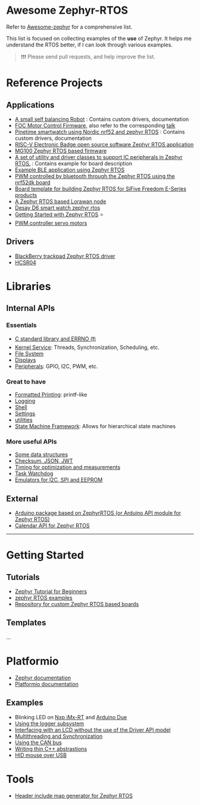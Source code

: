 # Awesome Zephyr-RTOS

Refer to [Awesome-zephyr](https://github.com/fkromer/awesome-zephyr) for a comprehensive list. 

This list is focused on collecting examples of the **use** of Zephyr. It helps me understand the RTOS better, if I can look through various examples. 

> ❗❗❗ Please send pull requests, and help improve the list.


# Reference Projects
## Applications
- [A small self balancing Robot](https://github.com/skalldri/project-wobble) : Contains custom drivers, documentation
- [FOC Motor Control Firmware](https://github.com/teslabs/spinner), also refer to the corresponding [talk](https://www.youtube.com/watch?v=9XKQqPuZh9w&t=1s)
- [Pinetime smartwatch using Nordic nrf52 and zephyr RTOS](https://github.com/najnesnaj/pinetime-zephyr) : Contains custom drivers, documentation
- [RISC-V Electronic Badge open source software Zephyr RTOS application](https://github.com/antmicro/riscv-badge-application) 
- [MG100 Zephyr RTOS based firmware](https://github.com/LairdCP/MG100_firmware)
- [A set of utility and driver classes to support IC peripherals in Zephyr RTOS.](https://github.com/theheraldproject/zephyr-devices) : Contains example for board description
- [Example BLE application using Zephyr RTOS](https://github.com/DonBraulio/zephyr_ble_example)
- [PWM controlled by bluetooth through the Zephyr RTOS using the nrf52dk board](https://github.com/Johan-Garrido/minimal_BT_PWM)
- [Board template for building Zephyr RTOS for SiFive Freedom E-Series products](https://github.com/sifive/zephyr-sifive-freedom-template)
- [A Zephyr RTOS based Lorawan node](https://github.com/fcgdam/zLorawan_Node)
- [Desay D6 smart watch zephyr rtos](https://github.com/najnesnaj/dsd6-zephyr)
- [Getting Started with Zephyr RTOS](https://github.com/bdcabreran/zephyr_RTOS_nucleo_l476rg) ⭐
- [PWM controller servo motors](https://github.com/octobotics/motor_control)

## Drivers
- [BlackBerry trackpad Zephyr RTOS driver](https://github.com/protobits/bbtrackpad_zephyr)
- [HCSR04](https://github.com/smeetsomaiya/zephyr-sensor-driver-plus-app/tree/master/drivers/sensor/hcsr04)


# Libraries
## Internal APIs
### Essentials
- [C standard library and ERRNO (❗)](https://docs.zephyrproject.org/latest/reference/libc/index.html)
- [Kernel Service](https://docs.zephyrproject.org/latest/reference/kernel/index.html): Threads, Synchronization, Scheduling, etc.
- [File System](https://docs.zephyrproject.org/latest/reference/file_system/index.html)
- [Displays](https://docs.zephyrproject.org/latest/reference/display/index.html)
- [Peripherals](https://docs.zephyrproject.org/latest/reference/peripherals/index.html): GPIO, I2C, PWM, etc.

### Great to have
- [Formatted Printing](https://docs.zephyrproject.org/latest/reference/misc/formatted_output.html): printf-like
- [Logging](https://docs.zephyrproject.org/latest/reference/logging/index.html)
- [Shell](https://docs.zephyrproject.org/latest/reference/shell/index.html)
- [Settings](https://docs.zephyrproject.org/latest/reference/settings/index.html)
- [utilities](https://docs.zephyrproject.org/latest/reference/util/index.html)
- [State Machine Framework](https://docs.zephyrproject.org/latest/guides/smf/index.html): Allows for hierarchical state machines

### More useful APIs
- [Some data structures](https://docs.zephyrproject.org/latest/reference/data_structures/index.html)
- [Checksum, JSON, JWT](https://docs.zephyrproject.org/latest/reference/misc/index.html)
- [Timing for optimization and measurements](https://docs.zephyrproject.org/latest/reference/timing_functions/index.html)
- [Task Watchdog](https://docs.zephyrproject.org/latest/reference/task_wdt/index.html)
- [Emulators for I2C, SPI and EEPROM](https://docs.zephyrproject.org/latest/guides/emulator/index.html#available-emulators)

## External
- [Arduino package based on ZephyrRTOS (or Arduino API module for Zephyr RTOS)](https://github.com/soburi/arduino-on-zephyr)
- [Calendar API for Zephyr RTOS](https://github.com/bpbradley/zcalendar)

---

# Getting Started
## Tutorials
- [Zephyr Tutorial for Beginners](https://github.com/maksimdrachov/zephyr-rtos-tutorial)
- [zephyr RTOS examples](https://github.com/ChunghanYi/zephyr-examples)
- [Repository for custom Zephyr RTOS based boards](https://github.com/LairdCP/zephyr_boards)

## Templates
...

# Platformio
- [Zephyr documentation](https://docs.zephyrproject.org/latest/guides/platformio/index.html)
- [Platformio documentation](https://docs.platformio.org/en/latest/frameworks/zephyr.html?utm_source=docs.zephyrproject.org)

## Examples
- Blinking LED on [Nxp iMx-RT](https://github.com/platformio/platform-nxpimxrt/tree/develop/examples/zephyr-blink) and [Arduino Due](https://github.com/platformio/platform-atmelsam/tree/master/examples/zephyr-blink)
- [Using the logger subsystem](https://github.com/platformio/platform-atmelsam/tree/master/examples/zephyr-subsys-logger)
- [Interfacing with an LCD without the use of the Driver API model](https://github.com/platformio/platform-atmelsam/tree/master/examples/zephyr-drivers-lcd-hd44780)
- [Multithreading and Synchronization](https://github.com/platformio/platform-nxpimxrt/tree/develop/examples/zephyr-synchronization)
- [Using the CAN bus](https://github.com/platformio/platform-ststm32/tree/develop/examples/zephyr-drivers-can)
- [Writing thin C++ abstrastions](https://github.com/platformio/platform-ststm32/blob/develop/examples/zephyr-cpp-synchronization/src/main.cpp)
- [HID mouse over USB](https://github.com/platformio/platform-ststm32/tree/develop/examples/zephyr-subsys-usb-hid-mouse)

# Tools
- [Header include map generator for Zephyr RTOS](https://github.com/smrtos/ZephyrIncludeMap)
